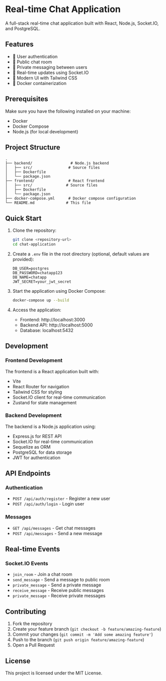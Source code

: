 # Real-time Chat Application

A full-stack real-time chat application built with React, Node.js, Socket.IO, and PostgreSQL.

## Features

- 🔐 User authentication
- 💬 Public chat room
- 📱 Private messaging between users
- 🚀 Real-time updates using Socket.IO
- 🎨 Modern UI with Tailwind CSS
- 🐳 Docker containerization

## Prerequisites

Make sure you have the following installed on your machine:

- Docker
- Docker Compose
- Node.js (for local development)

## Project Structure

```
.
├── backend/                 # Node.js backend
│   ├── src/                # Source files
│   ├── Dockerfile         
│   └── package.json       
├── frontend/               # React frontend
│   ├── src/               # Source files
│   ├── Dockerfile        
│   └── package.json      
├── docker-compose.yml      # Docker compose configuration
└── README.md              # This file
```

## Quick Start

1. Clone the repository:
   ```bash
   git clone <repository-url>
   cd chat-application
   ```

2. Create a `.env` file in the root directory (optional, default values are provided):
   ```env
   DB_USER=postgres
   DB_PASSWORD=chatapp123
   DB_NAME=chatapp
   JWT_SECRET=your_jwt_secret
   ```

3. Start the application using Docker Compose:
   ```bash
   docker-compose up --build
   ```

4. Access the application:
   - Frontend: http://localhost:3000
   - Backend API: http://localhost:5000
   - Database: localhost:5432

## Development

### Frontend Development

The frontend is a React application built with:
- Vite
- React Router for navigation
- Tailwind CSS for styling
- Socket.IO client for real-time communication
- Zustand for state management

### Backend Development

The backend is a Node.js application using:
- Express.js for REST API
- Socket.IO for real-time communication
- Sequelize as ORM
- PostgreSQL for data storage
- JWT for authentication

## API Endpoints

### Authentication
- `POST /api/auth/register` - Register a new user
- `POST /api/auth/login` - Login user

### Messages
- `GET /api/messages` - Get chat messages
- `POST /api/messages` - Send a new message

## Real-time Events

### Socket.IO Events
- `join_room` - Join a chat room
- `send_message` - Send a message to public room
- `private_message` - Send a private message
- `receive_message` - Receive public messages
- `private_message` - Receive private messages

## Contributing

1. Fork the repository
2. Create your feature branch (`git checkout -b feature/amazing-feature`)
3. Commit your changes (`git commit -m 'Add some amazing feature'`)
4. Push to the branch (`git push origin feature/amazing-feature`)
5. Open a Pull Request

## License

This project is licensed under the MIT License.